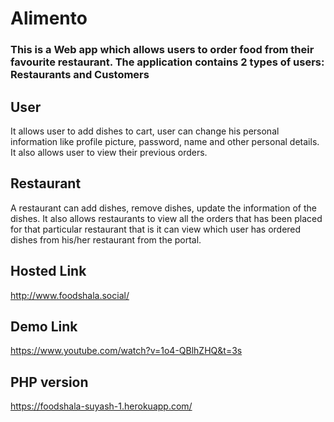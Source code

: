 # Alimento

### This is a Web app which allows users to order food from their favourite restaurant. The application contains 2 types of users: Restaurants and Customers

## User
It allows user to add dishes to cart, user can change his personal information like profile picture, password, name and other personal details.
It also allows user to view their previous orders.

## Restaurant
A restaurant can add dishes, remove dishes, update the information of the dishes.
It also allows restaurants to view all the orders that has been placed for that particular restaurant that is it can view which user has ordered dishes from his/her restaurant from the portal.

## Hosted Link
http://www.foodshala.social/

## Demo Link
https://www.youtube.com/watch?v=1o4-QBlhZHQ&t=3s

## PHP version
https://foodshala-suyash-1.herokuapp.com/
